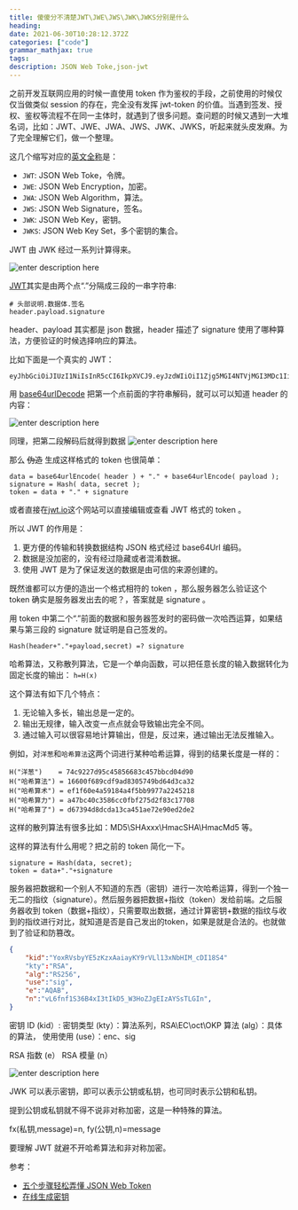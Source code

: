 ```yaml
---
title: 傻傻分不清楚JWT\JWE\JWS\JWK\JWKS分别是什么
heading: 
date: 2021-06-30T10:28:12.372Z
categories: ["code"]
grammar_mathjax: true
tags: 
description: JSON Web Toke,json-jwt
---
```


之前开发互联网应用的时候一直使用 token 作为鉴权的手段，之前使用的时候仅仅当做类似 session 的存在，完全没有发挥 jwt-token 的价值。当遇到签发、授权、鉴权等流程不在同一主体时，就遇到了很多问题。查问题的时候又遇到一大堆名词，比如：JWT、JWE、JWA、JWS、JWK、JWKS，听起来就头皮发麻。为了完全理解它们，做一个整理。

这几个缩写对应的[英文全称](https://redthunder.blog/2017/06/08/jwts-jwks-kids-x5ts-oh-my/)是：
- `JWT`: JSON Web Toke，令牌。
- `JWE`: JSON Web Encryption，加密。
- `JWA`: JSON Web Algorithm，算法。
- `JWS`: JSON Web Signature，签名。
- `JWK`: JSON Web Key，密钥。
- `JWKS`: JSON Web Key Set，多个密钥的集合。


JWT 由 JWK 经过一系列计算得来。

![enter description here](https://gitee.com/smile365/blogimg/raw/master/sxy91/1625216099694.png)

[JWT](https://www.tomczhen.com/2017/05/25/5-easy-steps-to-understanding-json-web-tokens-jwt/)其实是由两个点“.”分隔成三段的一串字符串:
```
# 头部说明.数据体.签名
header.payload.signature
```
header、payload 其实都是 json 数据，header 描述了 signature 使用了哪种算法，方便验证的时候选择响应的算法。

比如下面是一个真实的 JWT：
```
eyJhbGciOiJIUzI1NiIsInR5cCI6IkpXVCJ9.eyJzdWIiOiI1Zjg5MGI4NTVjMGI3MDc1IiwicGljdHVyZSI6Imh0dHBzOi8vc3h5OTEuY29tL2F2YXRhci5wbmciLCJ1c2VybmFtZSI6IiIsImlkIjoiNWY4OTBiODU1MDM4YzBiNzA3NSIsImVtYWlsIjoic3h5OTFAbWUuY29tIiwic2lkIjoiNmUzYzIzZmJmNWQ1MDEzMmZlNTUiLCJhdWQiOiI1ZTQzYWIxNDFlODZhZGFmY2IiLCJleHAiOjE2MjUyMTc5MjAsImlhdCI6MTYyNTIxNDMyMCwiaXNzIjoiaHR0cHM6Ly91c2VyLnN4eTkxLmNvbS9vYXV0aC9vaWRjIn0.yDuGkG4JYTaDH15EHX7fB03BXMaSKbv1UUZlrxBMHAs
```
用 [base64urlDecode](https://base64.guru/standards/base64url/decode) 把第一个点前面的字符串解码，就可以可以知道 header 的内容：

![enter description here](https://gitee.com/smile365/blogimg/raw/master/sxy91/1625217924505.png)

同理，把第二段解码后就得到数据
![enter description here](https://gitee.com/smile365/blogimg/raw/master/sxy91/1625218027543.png)


那么 ~~伪造~~ 生成这样格式的 token 也很简单：
```
data = base64urlEncode( header ) + "." + base64urlEncode( payload );
signature = Hash( data, secret );
token = data + "." + signature
```

或者直接在[jwt.io](https://jwt.io/)这个网站可以直接编辑或查看 JWT 格式的 token 。


所以 JWT 的作用是：
1. 更方便的传输和转换数据结构 JSON 格式经过 base64Url 编码。
2. 数据是没加密的，没有经过隐藏或者混淆数据。
3. 使用 JWT 是为了保证发送的数据是由可信的来源创建的。


既然谁都可以方便的造出一个格式相符的 token ，那么服务器怎么验证这个 token 确实是服务器发出去的呢？，答案就是 signature 。

用 token 中第二个“.”前面的数据和服务器签发时的密码做一次哈西运算，如果结果与第三段的 signature 就证明是自己签发的。
```
Hash(header+"."+payload,secret) =? signature
```

哈希算法，又称散列算法，它是一个单向函数，可以把任意长度的输入数据转化为固定长度的输出：
`h=H(x)`

这个算法有如下几个特点：
1. 无论输入多长，输出总是一定的。
2. 输出无规律，输入改变一点点就会导致输出完全不同。
3. 通过输入可以很容易地计算输出，但是，反过来，通过输出无法反推输入。


例如，对`洋葱`和`哈希算法`这两个词进行某种哈希运算，得到的结果长度是一样的：
```
H("洋葱")    = 74c9227d95c45856683c457bbcd04d90
H("哈希算法") = 16600f689cdf9ad8305749bd64d3ca32
H("哈希算术") = ef1f60e4a59184a4f5bb9977a2245218
H("哈希算力") = a47bc40c3586cc0fbf275d2f83c17708
H("哈希算了") = d67394d8dcda13ca451ae72e90ed2de2
```

这样的散列算法有很多比如：MD5\SHAxxx\HmacSHA\HmacMd5 等。

这样的算法有什么用呢？把之前的 token 简化一下。
```
signature = Hash(data, secret);
token = data+"."+signature
```

服务器把数据和一个别人不知道的东西（密钥）进行一次哈希运算，得到一个独一无二的指纹（signature）。然后服务器把数据+指纹（token）发给前端。之后服务器收到 token（数据+指纹），只需要取出数据，通过计算密钥+数据的指纹与收到的指纹进行对比，就知道是否是自己发出的token，如果是就是合法的。也就做到了验证和防篡改。




```json
{
    "kid":"YoxRVsbyYE5zKzxAaiayKY9rVLl13xNbHIM_cDI18S4"
    "kty":"RSA",
    "alg":"RS256",
    "use":"sig",
    "e":"AQAB",
    "n":"vL6fnf1S36B4xI3tIkD5_W3HoZJgEIzAYSsTLGIn",
}
```


密钥 ID (kid）: 
密钥类型 (kty）：算法系列，RSA\EC\oct\OKP
算法 (alg）：具体的算法，
使用使用 (use）：enc、sig

RSA 指数 (e）
RSA 模量 (n）



![enter description here](https://gitee.com/smile365/blogimg/raw/master/sxy91/1625283745171.png)




JWK 可以表示密钥，即可以表示公钥或私钥，也可同时表示公钥和私钥。

提到公钥或私钥就不得不说非对称加密，这是一种特殊的算法。

fx(私钥,message)=n,
fy(公钥,n)=message



要理解 JWT 就避不开哈希算法和非对称加密。


参考： 
- [五个步骤轻松弄懂 JSON Web Token](https://www.tomczhen.com/2017/05/25/5-easy-steps-to-understanding-json-web-tokens-jwt/)
- [在线生成密钥](https://mkjwk.org/?spm=a2c4g.11186623.2.12.7b966a3ayACLcE)
